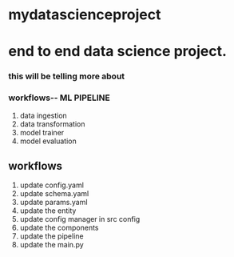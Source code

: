 # mydatascienceproject

# end to end data science project.
### this will be telling more about

### workflows-- ML PIPELINE
1. data ingestion
2. data transformation
3. model trainer
4. model evaluation


## workflows

1. update config.yaml
2. update schema.yaml
3. update params.yaml
4. update the entity
5. update config manager in src config
6. update the components
7. update the pipeline
8. update the main.py


